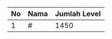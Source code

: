 | No | Nama            | Jumlah Level |
|----|-----------------|--------------|
| 1  | #    |    1450        |
